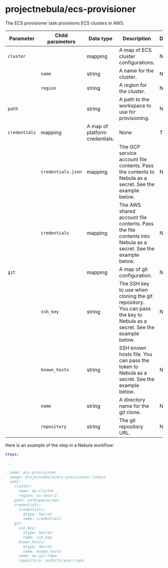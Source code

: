 # projectnebula/ecs-provisioner

The ECS provisioner task provisions ECS clusters in AWS.

| Parameter | Child parameters | Data type | Description | Default | Required |
|-----------|------------------|-----------|-------------|---------|----------|
| `cluster` || mapping | A map of ECS cluster configurations. | None | True |
|| `name` | string | A name for the cluster. | None | True |
|| `region` | string | A region for the cluster. | None | True |
| `path` || string | A path to the workspace to use for provisioning. | None | True |
| `credentials` | mapping | A map of platform credentials. | None | True |
|| `credentials.json` | mapping |  The GCP service account file contents. Pass the contents to Nebula as a secret. See the example below. | None | True for `gcp` |
|| `credentials` | mapping | The AWS shared account file contents. Pass the file contents into Nebula as a secret. See the example below. | None | True for `aws` |
| `git` || mapping | A map of git configuration. | None | False |
|| `ssh_key` | string | The SSH key to use when cloning the git repository. You can pass the key to Nebula as a secret. See the example below. | None | True |
|| `known_hosts` | string | SSH known hosts file. You can pass the token to Nebula as a secret. See the example below. | None | True |
|| `name` | string | A directory name for the git clone. | None | True |
|| `repository` | string | The git repository URL. | None | True |

Here is an example of the step in a Nebula workflow:

```YAML
steps:

...

- name: ecs-provisioner
  image: projectnebula/ecs-provisioner:latest
  spec:
    cluster: 
      name: my-cluster
      region: us-west-2
    path: workspaces/aws
    credentials:
      credentials: 
        $type: Secret
        name: credentials
    git: 
      ssh_key:
        $type: Secret
        name: ssh_key
      known_hosts:
        $type: Secret
        name: known_hosts
      name: my-git-repo
      repository: path/to/your/repo
```
